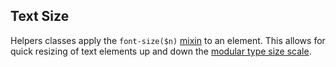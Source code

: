 ## Text Size

Helpers classes apply the `font-size($n)` [mixin](/sass/#font-size) to an element. This allows for quick resizing of text elements up and down the [modular type size scale](/sass/#modular-scale).